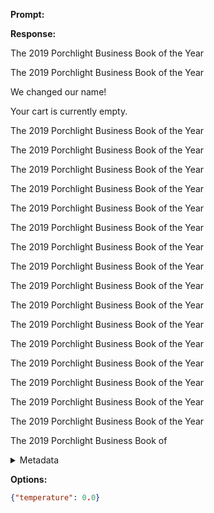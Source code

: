 **Prompt:**


**Response:**

The 2019 Porchlight Business Book of the Year

The 2019 Porchlight Business Book of the Year

We changed our name!

Your cart is currently empty.

The 2019 Porchlight Business Book of the Year

The 2019 Porchlight Business Book of the Year

The 2019 Porchlight Business Book of the Year

The 2019 Porchlight Business Book of the Year

The 2019 Porchlight Business Book of the Year

The 2019 Porchlight Business Book of the Year

The 2019 Porchlight Business Book of the Year

The 2019 Porchlight Business Book of the Year

The 2019 Porchlight Business Book of the Year

The 2019 Porchlight Business Book of the Year

The 2019 Porchlight Business Book of the Year

The 2019 Porchlight Business Book of the Year

The 2019 Porchlight Business Book of the Year

The 2019 Porchlight Business Book of the Year

The 2019 Porchlight Business Book of the Year

The 2019 Porchlight Business Book of the Year

The 2019 Porchlight Business Book of

<details><summary>Metadata</summary>

- Duration: 3555 ms
- Datetime: 2023-11-24T13:21:04.063441
- Model: gpt-3.5-turbo-instruct

</details>

**Options:**
```json
{"temperature": 0.0}
```

